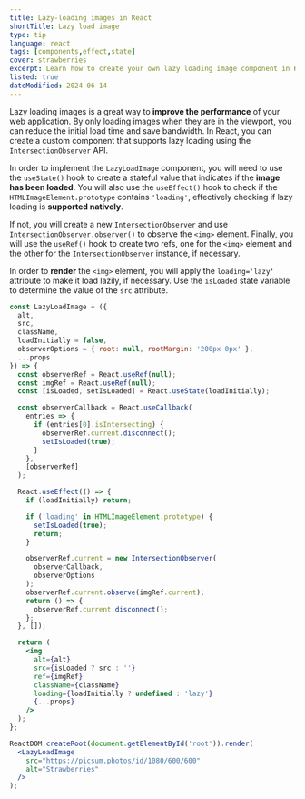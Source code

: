 ```yaml
---
title: Lazy-loading images in React
shortTitle: Lazy load image
type: tip
language: react
tags: [components,effect,state]
cover: strawberries
excerpt: Learn how to create your own lazy loading image component in React.
listed: true
dateModified: 2024-06-14
---
```


Lazy loading images is a great way to **improve the performance** of your web application. By only loading images when they are in the viewport, you can reduce the initial load time and save bandwidth. In React, you can create a custom component that supports lazy loading using the `IntersectionObserver` API.

In order to implement the `LazyLoadImage` component, you will need to use the `useState()` hook to create a stateful value that indicates if the **image has been loaded**. You will also use the `useEffect()` hook to check if the `HTMLImageElement.prototype` contains `'loading'`, effectively checking if lazy loading is **supported natively**.

If not, you will create a new `IntersectionObserver` and use `IntersectionObserver.observer()` to observe the `<img>` element. Finally, you will use the `useRef()` hook to create two refs, one for the `<img>` element and the other for the `IntersectionObserver` instance, if necessary.

In order to **render** the `<img>` element, you will apply the `loading='lazy'` attribute to make it load lazily, if necessary. Use the `isLoaded` state variable to determine the value of the `src` attribute.


```jsx
const LazyLoadImage = ({
  alt,
  src,
  className,
  loadInitially = false,
  observerOptions = { root: null, rootMargin: '200px 0px' },
  ...props
}) => {
  const observerRef = React.useRef(null);
  const imgRef = React.useRef(null);
  const [isLoaded, setIsLoaded] = React.useState(loadInitially);

  const observerCallback = React.useCallback(
    entries => {
      if (entries[0].isIntersecting) {
        observerRef.current.disconnect();
        setIsLoaded(true);
      }
    },
    [observerRef]
  );

  React.useEffect(() => {
    if (loadInitially) return;

    if ('loading' in HTMLImageElement.prototype) {
      setIsLoaded(true);
      return;
    }

    observerRef.current = new IntersectionObserver(
      observerCallback,
      observerOptions
    );
    observerRef.current.observe(imgRef.current);
    return () => {
      observerRef.current.disconnect();
    };
  }, []);

  return (
    <img
      alt={alt}
      src={isLoaded ? src : ''}
      ref={imgRef}
      className={className}
      loading={loadInitially ? undefined : 'lazy'}
      {...props}
    />
  );
};

ReactDOM.createRoot(document.getElementById('root')).render(
  <LazyLoadImage
    src="https://picsum.photos/id/1080/600/600"
    alt="Strawberries"
  />
);
```
